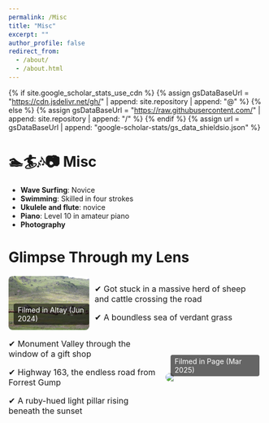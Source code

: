 ```yaml
---
permalink: /Misc
title: "Misc"
excerpt: ""
author_profile: false
redirect_from: 
  - /about/
  - /about.html
---
```


{% if site.google_scholar_stats_use_cdn %}
{% assign gsDataBaseUrl = "https://cdn.jsdelivr.net/gh/" | append: site.repository | append: "@" %}
{% else %}
{% assign gsDataBaseUrl = "https://raw.githubusercontent.com/" | append: site.repository | append: "/" %}
{% endif %}
{% assign url = gsDataBaseUrl | append: "google-scholar-stats/gs_data_shieldsio.json" %}

<span class='anchor' id='about-me'></span>

# 🏊🏄🎶📷 Misc
- **Wave Surfing**: Novice
- **Swimming**: Skilled in four strokes 
- **Ukulele and flute**: novice
- **Piano**: Level 10 in amateur piano
- **Photography**

# Glimpse Through my Lens
<div style="display: flex; align-items: center;  " >
   <div style="position: relative; width: 50%; margin-right: 10px;">
    <img src="/images/sheep.jpg" style="width: 100%; border-radius: 8px; display: block;">
    <div style="
      position: absolute;
      bottom: 10px;
      left: 10px;
      color: white;
      background: rgba(0, 0, 0, 0.6);
      padding: 4px 8px;
      font-size: 14px;
      border-radius: 4px;
    ">
      Filmed in Altay (Jun 2024)
    </div>
  </div>
  <div style="font-size: 16px; padding-right:10px">
    <p>✔ Got stuck in a massive herd of sheep and cattle crossing the road</p>
    <p>✔ A boundless sea of verdant grass</p>
  </div>
</div>


<div style="display: flex; align-items: center;  " >
  <div style="font-size: 16px; padding-right:10px">
    <p>✔ Monument Valley through the window of a gift shop</p>
    <p>✔ Highway 163, the endless road from Forrest Gump</p>
    <p>✔ A ruby-hued light pillar rising beneath the sunset </p>
  </div>
   <div style="position: relative; width: 50%; margin-right: 10px;">
    <img src="/images/monument.png" style="width: 100%; border-radius: 8px; display: block;">
    <div style="
      position: absolute;
      bottom: 10px;
      left: 10px;
      color: white;
      background: rgba(0, 0, 0, 0.6);
      padding: 4px 8px;
      font-size: 14px;
      border-radius: 4px;
    ">
      Filmed in Page (Mar 2025)
    </div>
  </div>
  
</div>
